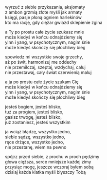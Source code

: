 wyrzuć z siebie przykazania, aksjomaty  
z ambon grzmią złote myśli jak armaty  
księgi, pasje płoną ogniem harlekinów  
kto ma rację, gdy ciężar gwiazd sklepienie zgina  
  
a Ty po prostu całe życie szukasz mnie  
może kiedyś w końcu odnajdziemy się  
yinn i yang, w psychotycznym, nagim śnie  
może kiedyś skończy się płochliwy bieg  
  
spowiedz mi wszystkie swoje grzechy,  
aż po świt, harmonizuj me oddechy  
nie przemilczaj, szeptaj, wzdychaj, całuj  
nie przestawaj, cały świat czerwienią maluj  
  
a ja po prostu całe życie szukam Cię  
może kiedyś w końcu odnajdziemy się  
yinn i yang, w psychotycznym, nagim śnie  
może kiedyś skończy się płochliwy bieg  
  
jesteś bogiem, jesteś blisko,  
tuż za progiem, jesteś blisko,  
gasisz trwogę, jesteś blisko,  
już zostaniesz, jesteś wszystkim  
  
ja wciąż błądzę, wszystko jedno,  
siebie sądzę, wszystko jedno,  
ręce drżące, wszystko jedno,  
nie przestanę, wiem na pewno  
  
spójrz przed siebie, z prochu w proch pędzimy  
głowa cięższa, serce mniejsze każdej zimy  
przysiąc mogę, jeszcze wczoraj byłem sobą  
dzisiaj każda klatka myśli błyszczy Tobą  